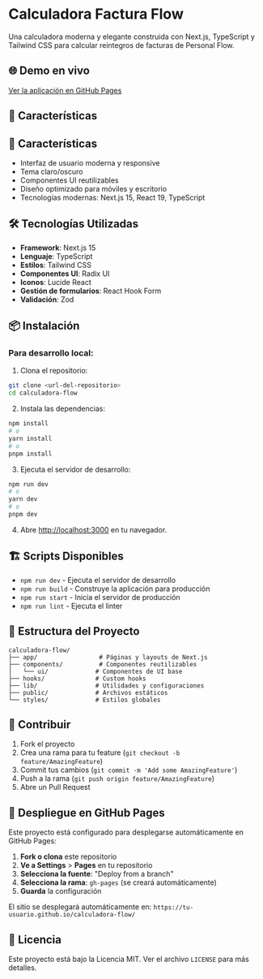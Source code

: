 # Calculadora Factura Flow

Una calculadora moderna y elegante construida con Next.js, TypeScript y Tailwind CSS para calcular reintegros de facturas de Personal Flow.

## 🌐 Demo en vivo

[Ver la aplicación en GitHub Pages](https://tu-usuario.github.io/calculadora-flow/)

## 🚀 Características

## 🚀 Características

- Interfaz de usuario moderna y responsive
- Tema claro/oscuro
- Componentes UI reutilizables
- Diseño optimizado para móviles y escritorio
- Tecnologías modernas: Next.js 15, React 19, TypeScript

## 🛠️ Tecnologías Utilizadas

- **Framework**: Next.js 15
- **Lenguaje**: TypeScript
- **Estilos**: Tailwind CSS
- **Componentes UI**: Radix UI
- **Iconos**: Lucide React
- **Gestión de formularios**: React Hook Form
- **Validación**: Zod

## 📦 Instalación

### Para desarrollo local:

1. Clona el repositorio:
```bash
git clone <url-del-repositorio>
cd calculadora-flow
```

2. Instala las dependencias:
```bash
npm install
# o
yarn install
# o
pnpm install
```

3. Ejecuta el servidor de desarrollo:
```bash
npm run dev
# o
yarn dev
# o
pnpm dev
```

4. Abre [http://localhost:3000](http://localhost:3000) en tu navegador.

## 🏗️ Scripts Disponibles

- `npm run dev` - Ejecuta el servidor de desarrollo
- `npm run build` - Construye la aplicación para producción
- `npm run start` - Inicia el servidor de producción
- `npm run lint` - Ejecuta el linter

## 📁 Estructura del Proyecto

```
calculadora-flow/
├── app/                 # Páginas y layouts de Next.js
├── components/          # Componentes reutilizables
│   └── ui/             # Componentes de UI base
├── hooks/              # Custom hooks
├── lib/                # Utilidades y configuraciones
├── public/             # Archivos estáticos
└── styles/             # Estilos globales
```

## 🤝 Contribuir

1. Fork el proyecto
2. Crea una rama para tu feature (`git checkout -b feature/AmazingFeature`)
3. Commit tus cambios (`git commit -m 'Add some AmazingFeature'`)
4. Push a la rama (`git push origin feature/AmazingFeature`)
5. Abre un Pull Request

## 🚀 Despliegue en GitHub Pages

Este proyecto está configurado para desplegarse automáticamente en GitHub Pages:

1. **Fork o clona** este repositorio
2. **Ve a Settings** > **Pages** en tu repositorio
3. **Selecciona la fuente**: "Deploy from a branch"
4. **Selecciona la rama**: `gh-pages` (se creará automáticamente)
5. **Guarda** la configuración

El sitio se desplegará automáticamente en: `https://tu-usuario.github.io/calculadora-flow/`

## 📄 Licencia

Este proyecto está bajo la Licencia MIT. Ver el archivo `LICENSE` para más detalles.
